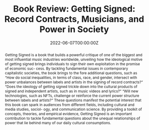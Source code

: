 ---
abstract: "Getting Signed is a book that builds a powerful critique of one of the biggest and most influential music industries worldwide, unveiling how the ideological motive of getting signed brings individuals to sign their own exploitation in the promise of economic suc- cess. By tackling fundamental issues in contemporary capitalistic societies, the book brings to the fore additional questions, such as “How do social inequalities, in terms of class, race, and gender, intersect with power unbalances between labels and artists in the signing of record contracts?” “Does the ideology of getting signed trickle down into the cultural products of signed and independent artists, such as in music videos and lyrics?” “Will new technologies, such as NFTs, challenge or reinforce the current power structure between labels and artists?” These questions manifest the potential interest that this book can spark in audiences from different fields, including cultural and media studies, sociol- ogy, and communication science. By providing a toolkit of concepts, theories, and empirical evidence, Getting Signed is an important contribution to tackle fundamental questions about the unequal relationships of power that lie behind many of our daily cultural consumptions."
authors:
- admin
date: "2022-06-07T00:00:00Z"
doi: "10.1177/14614448221101210"
featured: false
image:
  caption: ""
  focal_point: ""
  preview_only: false
projects: [music&meritocracy]
publication: "New Media & Society"
publication_short: ""
publication_types:
- "2"
publishDate: ""
slides: ""
summary:
tags:
- Music industry
- Meritocracy
- Inequalities
- Cultural hegemony
title: "Book Review: Getting Signed: Record Contracts, Musicians, and Power in Society"
url_code: ""
url_dataset: ""
url_pdf: ""
url_poster: ""
url_project: ""
url_slides: ""
url_source: ""
url_video: ""
---